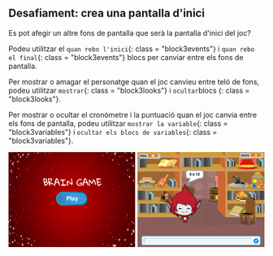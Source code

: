 ## Desafiament: crea una pantalla d'inici

Es pot afegir un altre fons de pantalla que serà la pantalla d'inici del joc?

Podeu utilitzar el `quan rebo l'inici`{: class = "block3events"} i `quan rebo el final`{: class = "block3events"} blocs per canviar entre els fons de pantalla.

Per mostrar o amagar el personatge quan el joc canvieu entre teló de fons, podeu utilitzar `mostrar`{: class = "block3looks"} i `ocultar`blocs {: class = "block3looks"}.

Per mostrar o ocultar el cronòmetre i la puntuació quan el joc canvia entre els fons de pantalla, podeu utilitzar `mostrar la variable`{: class = "block3variables"} i `ocultar els blocs de variables`{: class = "block3variables"}.

![Pantalla d'inici](images/brain-startscreen.png)
